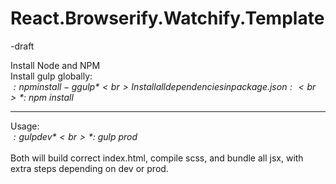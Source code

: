 # React.Browserify.Watchify.Template
-draft

Install Node and NPM<br>
Install gulp globally:<br>
*$: npm install -g gulp*<br>
Install all dependencies in package.json:<br>
*$: npm install*<br>

---

Usage:<br>
*$: gulp dev*<br>
*$: gulp prod*<br>
<br>
Both will build correct index.html, compile scss, and bundle all jsx, with extra steps depending on dev or prod.
